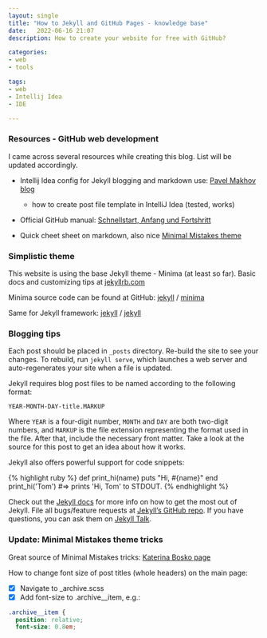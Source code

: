 ```yaml
---
layout: single
title: "How to Jekyll and GitHub Pages - knowledge base"
date:   2022-06-16 21:07
description: How to create your website for free with GitHub?

categories:
- web
- tools

tags:
- web
- Intellij Idea
- IDE

---
```


### Resources - GitHub web development

I came across several resources while creating this blog.
List will be updated accordingly.

- Intellij Idea config for Jekyll blogging and markdown use:
[Pavel Makhov blog](https://pavelmakhov.com/2017/11/idea-for-jekyll-blogging/)
  - how to create post file template in IntelliJ Idea (tested, works)

- Official GitHub manual:
 [Schnellstart, Anfang und Fortshritt](https://docs.github.com/en/pages/quickstart)

- Quick cheet sheet on markdown, also nice [Minimal Mistakes theme](https://thinkreen.github.io/markdown/markdown-cheatsheets/)

### Simplistic theme

This website is using the base Jekyll theme - Minima (at least so far). 
Basic docs and customizing tips at [jekyllrb.com](https://jekyllrb.com/)

Minima source code can be found at GitHub:
[jekyll][jekyll-organization] /
[minima](https://github.com/jekyll/minima)

Same for Jekyll framework:
[jekyll][jekyll-organization] /
[jekyll](https://github.com/jekyll/jekyll)


[jekyll-organization]: https://github.com/jekyll

### Blogging tips

Each post should be placed in `_posts` directory. Re-build the site to see your changes. 
To rebuild, run `jekyll serve`, which launches a web server and auto-regenerates your site when a file is updated.

Jekyll requires blog post files to be named according to the following format:

`YEAR-MONTH-DAY-title.MARKUP`

Where `YEAR` is a four-digit number, `MONTH` and `DAY` are both two-digit numbers, and `MARKUP` is the file extension representing the format used in the file. After that, include the necessary front matter. Take a look at the source for this post to get an idea about how it works.

Jekyll also offers powerful support for code snippets:

{% highlight ruby %}
def print_hi(name)
puts "Hi, #{name}"
end
print_hi('Tom')
#=> prints 'Hi, Tom' to STDOUT.
{% endhighlight %}

Check out the [Jekyll docs][jekyll-docs] for more info on how to get the most out of Jekyll. File all bugs/feature requests at [Jekyll’s GitHub repo][jekyll-gh]. If you have questions, you can ask them on [Jekyll Talk][jekyll-talk].

[jekyll-docs]: https://jekyllrb.com/docs/home
[jekyll-gh]:   https://github.com/jekyll/jekyll
[jekyll-talk]: https://talk.jekyllrb.com/


### Update: Minimal Mistakes theme tricks

Great source of Minimal Mistakes tricks: [Katerina Bosko page](https://www.cross-validated.com/Personal-website-with-Minimal-Mistakes-Jekyll-Theme-HOWTO-Part-II/#how-to-change-size-of-post-title-on-home-page)

How to change font size of post titles (whole headers) on the main page:
- [x] Navigate to _archive.scss
- [x] Add font-size to .archive__item, e.g.:

```scss
.archive__item {
  position: relative;
  font-size: 0.8em;
```

